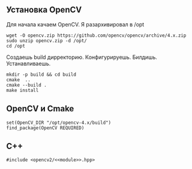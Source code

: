 ## Установка OpenCV
Для начала качаем OpenCV. Я разархивировал в /opt
```
wget -O opencv.zip https://github.com/opencv/opencv/archive/4.x.zip
sudo unzip opencv.zip -d /opt/
cd /opt
```
Создаешь build дирректорию. Конфигурируешь. Билдишь. Устанавливаешь.
```
mkdir -p build && cd build
cmake  ..
cmake --build .
make install
```
## OpenCV и Cmake
```
set(OpenCV_DIR "/opt/opencv-4.x/build")
find_package(OpenCV REQUIRED)
```
## C++
```
#include <opencv2/<<module>>.hpp>
```
